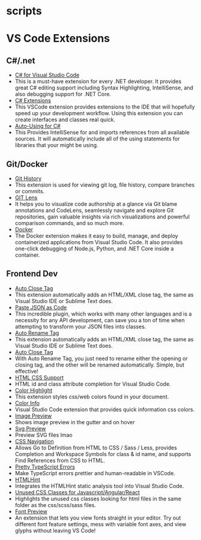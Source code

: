 # scripts

# VS Code Extensions
## C#/.net
* [C# for Visual Studio Code](https://marketplace.visualstudio.com/items?itemName=ms-dotnettools.csharp)
 * This is a must-have extension for every .NET developer. It provides great C# editing support including Syntax Highlighting, IntelliSense, and also debugging support for .NET Core.
* [C# Extensions](https://marketplace.visualstudio.com/items?itemName=jchannon.csharpextensions)
 * This VSCode extension provides extensions to the IDE that will hopefully speed up your development workflow. Using this extension you can create interfaces and classes real quick.
* [Auto-Using for C#](https://marketplace.visualstudio.com/items?itemName=Fudge.auto-using)
 * This Provides IntelliSense for and imports references from all available sources. It will automatically include all of the using statements for libraries that your might be using.
## Git/Docker
* [Git History]([https://marketplace.visualstudio.com/items?itemName=donjayamanne.githistory](https://marketplace.visualstudio.com/items?itemName=eamodio.gitlens))
 * This extension is used for viewing git log, file history, compare branches or commits.
* [GIT Lens](https://marketplace.visualstudio.com/items?itemName=donjayamanne.githistory)
 * It helps you to visualize code authorship at a glance via Git blame annotations and CodeLens, seamlessly navigate and explore Git repositories, gain valuable insights via rich visualizations and powerful comparison commands, and so much more.
* [Docker]([https://marketplace.visualstudio.com/items?itemName=donjayamanne.githistory](https://marketplace.visualstudio.com/items?itemName=ms-azuretools.vscode-docker))
 * The Docker extension makes it easy to build, manage, and deploy containerized applications from Visual Studio Code. It also provides one-click debugging of Node.js, Python, and .NET Core inside a container.
## Frontend Dev
* [Auto Close Tag](https://marketplace.visualstudio.com/items?itemName=formulahendry.auto-close-tag)
 * This extension automatically adds an HTML/XML close tag, the same as Visual Studio IDE or Sublime Text does.
* [Paste JSON as Code]([https://marketplace.visualstudio.com/items?itemName=formulahendry.auto-close-tag](https://marketplace.visualstudio.com/items?itemName=quicktype.quicktype))
 * This incredible plugin, which works with many other languages and is a necessity for any API development, can save you a ton of time when attempting to transform your JSON files into classes.
* [Auto Rename Tag](https://marketplace.visualstudio.com/items?itemName=formulahendry.auto-close-tag)
 * This extension automatically adds an HTML/XML close tag, the same as Visual Studio IDE or Sublime Text does.
* [Auto Close Tag]([https://marketplace.visualstudio.com/items?itemName=formulahendry.auto-close-tag](https://marketplace.visualstudio.com/items?itemName=formulahendry.auto-rename-tag))
 * With Auto Rename Tag, you just need to rename either the opening or closing tag, and the other will be renamed automatically. Simple, but effective!
* [HTML CSS Support](https://marketplace.visualstudio.com/items?itemName=ecmel.vscode-html-css)
 * HTML id and class attribute completion for Visual Studio Code.
* [Color Highlight](https://marketplace.visualstudio.com/items?itemName=naumovs.color-highlight)
 * This extension styles css/web colors found in your document.
* [Color Info](https://marketplace.visualstudio.com/items?itemName=bierner.color-info)
 * Visual Studio Code extension that provides quick information css colors.
* [Image Preview](https://marketplace.visualstudio.com/items?itemName=kisstkondoros.vscode-gutter-preview)
 * Shows image preview in the gutter and on hover
* [Svg Preview](https://marketplace.visualstudio.com/items?itemName=SimonSiefke.svg-preview)
 * Preview SVG files lmao
* [CSS Navigation](https://marketplace.visualstudio.com/items?itemName=pucelle.vscode-css-navigation)
 * Allows Go to Definition from HTML to CSS / Sass / Less, provides Completion and Workspace Symbols for class & id name, and supports Find References from CSS to HTML.
* [Pretty TypeScript Errors](https://marketplace.visualstudio.com/items?itemName=yoavbls.pretty-ts-errors)
 * Make TypeScript errors prettier and human-readable in VSCode.
* [HTMLHint](https://marketplace.visualstudio.com/items?itemName=HTMLHint.vscode-htmlhint)
 * Integrates the HTMLHint static analysis tool into Visual Studio Code.
* [Unused CSS Classes for Javascript/Angular/React](https://marketplace.visualstudio.com/items?itemName=rcore.rcore-unused-css-classes)
 * Highlights the unused css classes looking for html files in the same folder as the css/scss/sass files.
* [Font Preview](https://marketplace.visualstudio.com/items?itemName=ctcuff.font-preview)
 * An extension that lets you view fonts straight in your editor. Try out different font feature settings, mess with variable font axes, and view glyphs without leaving VS Code!
